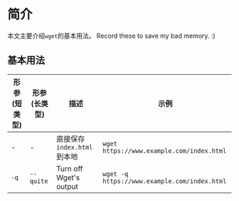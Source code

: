 # 简介

本文主要介绍`wget`的基本用法。 Record these to save my bad memory. :)

## 基本用法

|   形参(短类型)  |   形参(长类型)   |  描述     |    示例    |
|----------------|-----------------|-----------|------------|
| -          |    -               | 直接保存`index.html`到本地  | `wget https://www.example.com/index.html` |
| `-q`      | `--quite`     | Turn off Wget's output   | `wget -q https://www.example.com/index.html`  |
